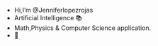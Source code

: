 - Hi,I’m @Jenniferlopezrojas
- Artificial Intelligence 📚
- Math,Physics & Computer Science application.
- 🌌
